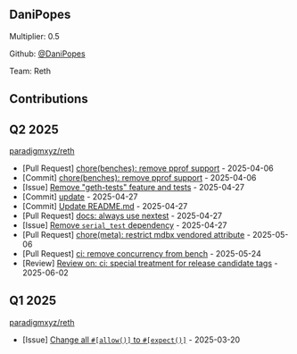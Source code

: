 
## DaniPopes
Multiplier: 0.5

Github: [@DaniPopes](https://github.com/DaniPopes)

Team: Reth

## Contributions

## Q2 2025


[paradigmxyz/reth](https://github.com/paradigmxyz/reth)
* [Pull Request] [chore(benches): remove pprof support](https://github.com/paradigmxyz/reth/pull/15575) - 2025-04-06
* [Commit] [chore(benches): remove pprof support](https://github.com/paradigmxyz/reth/commit/830853908a9e06b73450ebc755ac78e34374637a) - 2025-04-06
* [Issue] [Remove "geth-tests" feature and tests](https://github.com/paradigmxyz/reth/issues/15958) - 2025-04-27
* [Commit] [update](https://github.com/paradigmxyz/reth/commit/4e536ab08af252c393cd5f3d888098029ec2a133) - 2025-04-27
* [Commit] [Update README.md](https://github.com/paradigmxyz/reth/commit/2524c47b573ef3067afb6d3c9520aeedf71a4c7b) - 2025-04-27
* [Pull Request] [docs: always use nextest](https://github.com/paradigmxyz/reth/pull/15957) - 2025-04-27
* [Issue] [Remove `serial_test` dependency](https://github.com/paradigmxyz/reth/issues/15955) - 2025-04-27
* [Pull Request] [chore(meta): restrict mdbx vendored attribute](https://github.com/paradigmxyz/reth/pull/16092) - 2025-05-06
* [Pull Request] [ci: remove concurrency from bench](https://github.com/paradigmxyz/reth/pull/16458) - 2025-05-24
* [Review] [Review on: ci: special treatment for release candidate tags](https://github.com/paradigmxyz/reth/pull/16603#pullrequestreview-2888190517) - 2025-06-02
## Q1 2025

[paradigmxyz/reth](https://github.com/paradigmxyz/reth)
* [Issue] [Change all `#[allow()]` to `#[expect()]`](https://github.com/paradigmxyz/reth/issues/15163) - 2025-03-20
